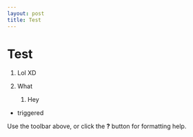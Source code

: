 ```yaml
---
layout: post
title: Test
---
```

# Test

1. Lol XD  

2. What
   1. Hey
  
+ triggered

Use the toolbar above, or click the **?** button for formatting help.